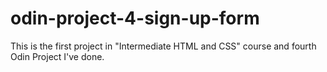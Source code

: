 # odin-project-4-sign-up-form
This is the first project in "Intermediate HTML and CSS" course and fourth Odin Project I've done.
